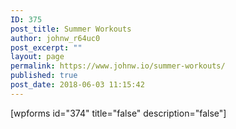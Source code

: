 ```yaml
---
ID: 375
post_title: Summer Workouts
author: johnw_r64uc0
post_excerpt: ""
layout: page
permalink: https://www.johnw.io/summer-workouts/
published: true
post_date: 2018-06-03 11:15:42
---
```

[wpforms id="374" title="false" description="false"]